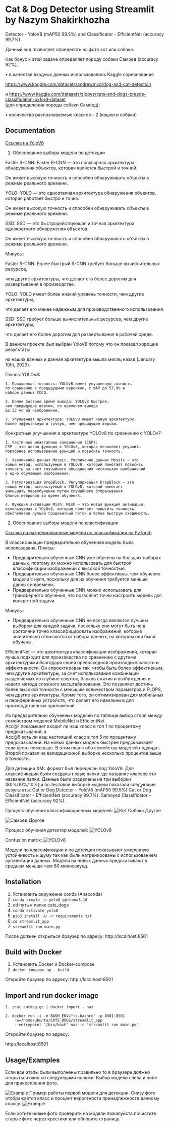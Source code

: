 
# Cat & Dog Detector using Streamlit by Nazym Shakirkhozha

Detector - YoloV8 (mAP50 99.5%) and Classificator - EfficientNet (accuracy 99.7%). 

Данный код позволяет определять на фото кот или собака. 

Как бонус к этой задаче определяет породу собаки Самоед (accuracy 92%). 


• в качестве входных данных использовались Kaggle соревнования

https://www.kaggle.com/datasets/andrewmvd/dog-and-cat-detection

и 
https://www.kaggle.com/datasets/zippyz/cats-and-dogs-breeds-classification-oxford-dataset  
(для определения породы собаки Самоед);

• количество распознаваемых классов – 2 (кошки и собаки)

## Documentation 

[Ссылка на YoloV8](https://github.com/ultralytics/ultralytics)

  1. Обоснование выбора модели по детекции

Faster R-CNN: Faster R-CNN — это популярная архитектура обнаружения 
объектов, которая является быстрой и точной. 

Он имеет высокую точность и способен обнаруживать объекты в режиме реального времени.

YOLO: YOLO — это одноэтапная архитектура обнаружения объектов, которая работает быстро и точно. 

Он имеет высокую точность и способен обнаруживать объекты в режиме реального времени.

SSD: SSD — это быстродействующая и точная архитектура однократного обнаружения объектов. 

Он имеет высокую точность и способен обнаруживать объекты в режиме реального времени.

Минусы:

Faster R-CNN. Более быстрый R-CNN требует больше вычислительных ресурсов, 

чем другие архитектуры, что делает его более дорогим для развертывания в производстве.

YOLO: YOLO имеет более низкий уровень точности, чем другие архитектуры, 

что делает его менее надежным для производственного использования.

SSD: SSD требует больше вычислительных ресурсов, чем другие архитектуры, 

что делает его более дорогим для развертывания в рабочей среде.

В данном проекте был выбран YoloV8 потому что он показал хорошие результаты 

на наших данных и данная архитектура  вышла месяц назад (January 10th, 2023).

Плюсы YOLOv8:

    1. Повышенная точность: YOLOv8 имеет улучшенную точность 
    по сравнению с предыдущими версиями, с mAP до 57,9% в 
    наборе данных COCO.

    2. Более быстрое время вывода: YOLOv8 быстрее,
    чем предыдущие версии, со временем вывода 
    до 33 мс на изображение.

    3. Улучшенная архитектура: YOLOv8 имеет новую архитектуру, 
    более эффективную и точную, чем предыдущие версии.

Конкретные улучшения в архитектуре YOLOv8 по сравнению с YOLOv7:

    1. Частичные межэтапные соединения (CSP): 
    CSP — это новая функция в YOLOv8, которая позволяет улучшить 
    повторное использование функций и повысить точность.

    2. Увеличение данных Mosaic. Увеличение данных Mosaic — это 
    новый метод, используемый в YOLOv8, который помогает повысить 
    точность за счет случайного объединения нескольких изображений 
    в одно обучающее изображение.

    3. Регуляризация DropBlock. Регуляризация DropBlock — это 
    новый метод, используемый в YOLOv8, который помогает 
    уменьшить переобучение путем случайного отбрасывания 
    блоков нейронов во время обучения.

    4. Функция активации Mish: Mish — это новая функция активации, 
    используемая в YOLOv8, которая помогает повысить точность,
    обеспечивая лучший градиентный поток и более быструю сходимость.

2. Обоснование выбора модели по классификации

[Ссылка на натренированные модели по классификации на PyTorch](https://pytorch.org/vision/stable/models.html)

В классификации предварительно обученная модель была использована. 
Плюсы:
- Предварительно обученные CNN уже обучены на больших наборах данных, поэтому их можно использовать для быстрой классификации изображений с высокой точностью.
- Предварительно обученные CNN более эффективны, чем обучение модели с нуля, поскольку для их обучения требуется меньше данных и времени.
- Предварительно обученные CNN можно использовать для трансферного обучения, что позволяет точно настроить модель для конкретной задачи.

Минусы:
- Предварительно обученные CNN не всегда являются лучшим выбором для каждой задачи, поскольку они могут быть не в состоянии точно классифицировать изображения, которые значительно отличаются от набора данных, на котором они были обучены.

EfficientNet — это архитектура классификации изображений, которая лучше подходит для производства по сравнению с другими архитектурами благодаря своей превосходной производительности и эффективности. Он спроектирован так, чтобы быть более эффективным, чем другие архитектуры, за счет использования комбинации разделяемых по глубине сверток, блоков сжатия и возбуждения и нового метода сложного масштабирования. Это позволяет достичь более высокой точности с меньшим количеством параметров и FLOPS, чем другие архитектуры. Кроме того, он оптимизирован для мобильных и периферийных устройств, что делает его идеальным для производственных приложений.

Из предварительно обученных моделей по таблице выбор стоял между семейством моделей MobileNet и EfficientNet. 	
Acc@1 показывает входит ли наш класс в топ 1 по процентажу предсказываний, а 	
Acc@5 есть ли наш настоящий класс в топ 5 по процентажу предсказываний. На новых данных модель быстрее предсказывает если весит поменьше. В этом плане оба семейства моделей подходят. Второй показал на валидационной выборке несколько процентов выше в точности. 

Для детекции XML формат был переделан под YoloV8.
Для классификации были созданы новые папки где название классов это название папки. Данные были разделены на три выборки (80%/10%/10%) и по тестовой выборке модели показали следующие результаты:
Cat or Dog Detector - YoloV8 (mAP50 99.5%) 
Cat or Dog Classificator - EfficientNet (accuracy 99.7%).
Samoyed Classificator - EfficientNet (accuracy 92%).



Процесс обучения классификационных моделей:
![Кот Собака Другое](./cat_dog_other_training_acc.jpg)

![Самоед Другое](./samoyed.jpg)

Процесс обучения детектор моделей:
![YOLOv8](./tr_results.png)

Сonfusion matrix:
![YOLOv8](./confusion_matrix.png)

Модели по классификации и по детекции показывают умеренную устойчивость к шуму так как были натренированы с использованием аугментации данных. Модели на новых данных предсказывают в среднем меньше чем 60 милисекунд.
## Installation

  1. Установить окружение conda (Anaconda)
  2. `conda create -n yolo8 python=3.10`
  3. cd путь к папке cats_dogs
  4. `conda activate yolo8`
  5. `pip3 install -U -r requirements.txt`
  4. `cd streamlit_app`
  5. `streamlit run main.py`

После должен открыться браузер по адресу: 
http://localhost:8501

## Build with Docker

  1. Установить Docker и Docker-compose
  2. `docker compose up --build`

Откройте браузер по адресу: 
http://localhost:8501

## Import and run docker image

    1. zcat catdog.gz | docker import - naz

    2. docker run -i -e BASH_ENV="~/.bashrc" -p 8501:8501 
        -w=/home/ubuntu/CATS_DOGS/streamlit_app 
        --entrypoint "/bin/bash" naz -c 'streamlit run main.py'

Откройте браузер по адресу: 

http://localhost:8501
## Usage/Examples

Если все этапы были выполнены правильно то в браузере должно открыться окно со
следующими полями:
Выбор модели слева и поле для прикрепления фото. 

![Example](./usage.jpg)
Пример работы первой модели для детекции. Снизу фото отображается класс и  процент вероятности принадлежности данному классу.
![Example](./pred.jpg)

Если хотите новые фото проверить на модели пожалуйста почистите старые фото через крестики или обновите страницу.
